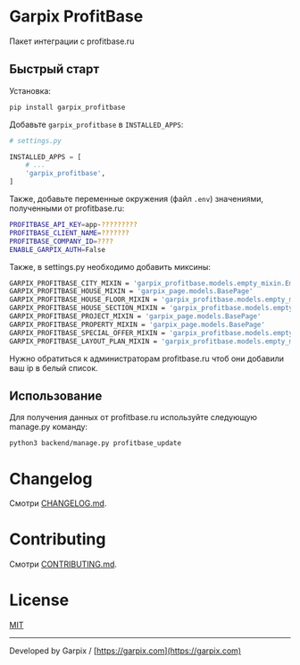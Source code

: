# Garpix ProfitBase

Пакет интеграции с profitbase.ru

## Быстрый старт

Установка:

```bash
pip install garpix_profitbase
```

Добавьте `garpix_profitbase` в `INSTALLED_APPS`:

```python
# settings.py

INSTALLED_APPS = [
    # ...
    'garpix_profitbase',
]
```

Также, добавьте переменные окружения (файл `.env`) значениями, полученными от profitbase.ru:

```bash
PROFITBASE_API_KEY=app-?????????
PROFITBASE_CLIENT_NAME=???????
PROFITBASE_COMPANY_ID=????
ENABLE_GARPIX_AUTH=False
```

Также, в settings.py необходимо добавить миксины:

```bash
GARPIX_PROFITBASE_CITY_MIXIN = 'garpix_profitbase.models.empty_mixin.EmptyMixin'
GARPIX_PROFITBASE_HOUSE_MIXIN = 'garpix_page.models.BasePage'
GARPIX_PROFITBASE_HOUSE_FLOOR_MIXIN = 'garpix_profitbase.models.empty_mixin.EmptyMixin'
GARPIX_PROFITBASE_HOUSE_SECTION_MIXIN = 'garpix_profitbase.models.empty_mixin.EmptyMixin'
GARPIX_PROFITBASE_PROJECT_MIXIN = 'garpix_page.models.BasePage'
GARPIX_PROFITBASE_PROPERTY_MIXIN = 'garpix_page.models.BasePage'
GARPIX_PROFITBASE_SPECIAL_OFFER_MIXIN = 'garpix_profitbase.models.empty_mixin.EmptyMixin'
GARPIX_PROFITBASE_LAYOUT_PLAN_MIXIN = 'garpix_profitbase.models.empty_mixin.EmptyMixin'
```

Нужно обратиться к администраторам profitbase.ru чтоб они добавили ваш ip в белый список.

## Использование

Для получения данных от profitbase.ru используйте следующую manage.py команду:

```
python3 backend/manage.py profitbase_update
```

# Changelog

Смотри [CHANGELOG.md](CHANGELOG.md).

# Contributing

Смотри [CONTRIBUTING.md](CONTRIBUTING.md).

# License

[MIT](LICENSE)

---

Developed by Garpix / [https://garpix.com](https://garpix.com)